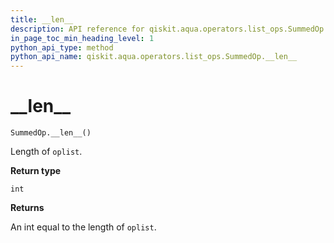 ```yaml
---
title: __len__
description: API reference for qiskit.aqua.operators.list_ops.SummedOp.__len__
in_page_toc_min_heading_level: 1
python_api_type: method
python_api_name: qiskit.aqua.operators.list_ops.SummedOp.__len__
---
```


# \_\_len\_\_

<span id="qiskit.aqua.operators.list_ops.SummedOp.__len__" />

`SummedOp.__len__()`

Length of `oplist`.

**Return type**

`int`

**Returns**

An int equal to the length of `oplist`.

